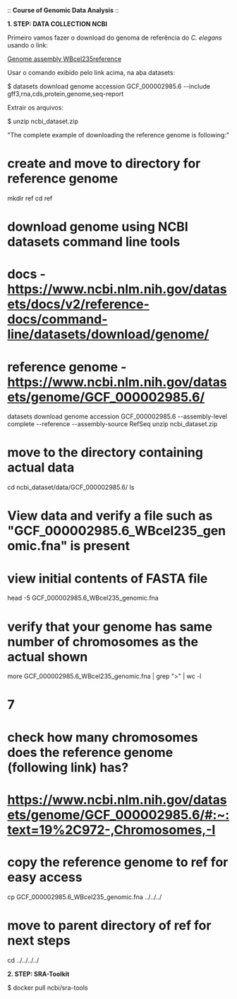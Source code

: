 :: **Course of Genomic Data Analysis** :: 

**1. STEP: DATA COLLECTION  NCBI**

Primeiro vamos fazer o download do genoma de referência do *C. elegans* usando o link:

[Genome assembly WBcel235reference](https://www.ncbi.nlm.nih.gov/datasets/genome/GCF_000002985.6/)

Usar o comando exibido pelo link acima, na aba datasets:

$ datasets download genome accession GCF_000002985.6 --include gff3,rna,cds,protein,genome,seq-report

Extrair os arquivos:

$ unzip ncbi_dataset.zip

"The complete example of downloading the reference genome is following:"
# create and move to directory for reference genome
mkdir ref
cd ref

# download genome using NCBI datasets command line tools
# docs - https://www.ncbi.nlm.nih.gov/datasets/docs/v2/reference-docs/command-line/datasets/download/genome/
# reference genome - https://www.ncbi.nlm.nih.gov/datasets/genome/GCF_000002985.6/

datasets download genome accession GCF_000002985.6 --assembly-level complete --reference --assembly-source RefSeq
unzip ncbi_dataset.zip

# move to the directory containing actual data
cd ncbi_dataset/data/GCF_000002985.6/
ls
# View data and verify a file such as "GCF_000002985.6_WBcel235_genomic.fna" is present

# view initial contents of FASTA file
head -5 GCF_000002985.6_WBcel235_genomic.fna

# verify that your genome has same number of chromosomes as the actual shown
more GCF_000002985.6_WBcel235_genomic.fna | grep ">" | wc -l
# 7 
# check how many chromosomes does the reference genome (following link) has? 
# https://www.ncbi.nlm.nih.gov/datasets/genome/GCF_000002985.6/#:~:text=19%2C972-,Chromosomes,-I

# copy the reference genome to ref for easy access
cp GCF_000002985.6_WBcel235_genomic.fna ../../../

# move to parent directory of ref for next steps
cd ../../../../


**2. STEP: SRA-Toolkit**


$ docker pull ncbi/sra-tools

